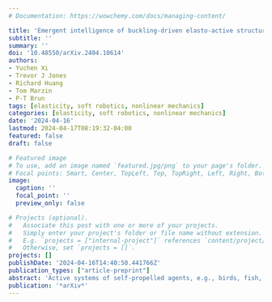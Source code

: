 ```yaml
---
# Documentation: https://wowchemy.com/docs/managing-content/

title: 'Emergent intelligence of buckling-driven elasto-active structures'
subtitle: ''
summary: ''
doi: '10.48550/arXiv.2404.10614'
authors:
- Yuchen Xi
- Trevor J Jones
- Richard Huang
- Tom Marzin
- P-T Brun
tags: [elasticity, soft robotics, nonlinear mechanics]
categories: [elasticity, soft robotics, nonlinear mechanics]
date: '2024-04-16'
lastmod: 2024-04-17T08:19:32-04:00
featured: false
draft: false

# Featured image
# To use, add an image named `featured.jpg/png` to your page's folder.
# Focal points: Smart, Center, TopLeft, Top, TopRight, Left, Right, BottomLeft, Bottom, BottomRight.
image:
  caption: ''
  focal_point: ''
  preview_only: false

# Projects (optional).
#   Associate this post with one or more of your projects.
#   Simply enter your project's folder or file name without extension.
#   E.g. `projects = ["internal-project"]` references `content/project/deep-learning/index.md`.
#   Otherwise, set `projects = []`.
projects: []
publishDate: '2024-04-16T14:40:50.441766Z'
publication_types: ["article-preprint"]
abstract: 'Active systems of self-propelled agents, e.g., birds, fish, and bacteria, can organize their collective motion into myriad autonomous behaviors. Ubiquitous in nature and across length scales, such phenomena are also amenable to artificial settings, e.g., where brainless self-propelled robots orchestrate their movements into spatio-temportal patterns via the application of external cues or when confined within flexible boundaries. Very much like their natural counterparts, these approaches typically require many units to initiate collective motion such that controlling the ensuing dynamics is challenging. Here, we demonstrate a novel yet simple mechanism that leverages nonlinear elasticity to tame near-diffusive motile particles in forming structures capable of directed motion and other emergent intelligent behaviors. Our elasto-active system comprises two centimeter-sized self-propelled microbots connected with elastic beams. These microbots exert forces that suffice to buckle the beam and set the structure in motion. We first rationalize the physics of the interaction between the beam and the microbots. Then we use reduced order models to predict the interactions of our elasto-active structure with boundaries, e.g., walls and constrictions, and demonstrate how they can exhibit intelligent behaviors such as maze navigation. The findings are relevant to designing intelligent materials or soft robots capable of autonomous space exploration, adaptation, and interaction with the surrounding environment.'
publication: '*arXiv*'
---
```

